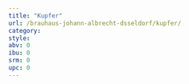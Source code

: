 ```yaml
---
title: "Kupfer"
url: /brauhaus-johann-albrecht-dsseldorf/kupfer/
category: 
style: 
abv: 0
ibu: 0
srm: 0
upc: 0
---
```


